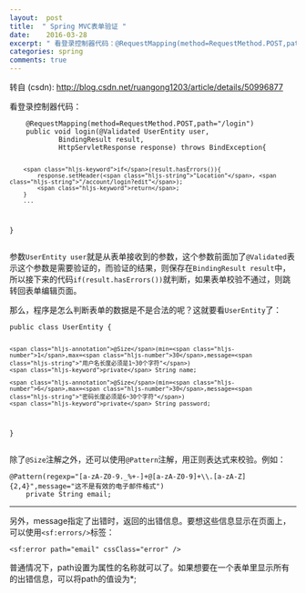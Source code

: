 ```yaml
---
layout:  post
title:  " Spring MVC表单验证 "
date:    2016-03-28
excerpt: " 看登录控制器代码：@RequestMapping(method=RequestMethod.POST,path=/login)publicvoidlogin(@ValidatedUserEntityuser,BindingResultresult,HttpServletResponseresponse)thr... "
categories: spring 
comments: true
---
```

转自 (csdn): http://blog.csdn.net/ruangong1203/article/details/50996877
<div class="markdown_views">
 <p>看登录控制器代码：</p> 
 <pre class="prettyprint"><code class="language-java hljs ">    <span class="hljs-annotation">@RequestMapping</span>(method=RequestMethod.POST,path=<span class="hljs-string">"/login"</span>)
    <span class="hljs-keyword">public</span> <span class="hljs-keyword">void</span> <span class="hljs-title">login</span>(@Validated UserEntity user,
            BindingResult result,
            HttpServletResponse response) <span class="hljs-keyword">throws</span> BindException{

        <span class="hljs-keyword">if</span>(result.hasErrors()){
            response.setHeader(<span class="hljs-string">"Location"</span>, <span class="hljs-string">"/account/login?edit"</span>);
            <span class="hljs-keyword">return</span>;
        }
        ...
}</code></pre> 
 <p>参数<code>UserEntity user</code>就是从表单接收到的参数，这个参数前面加了<code>@Validated</code>表示这个参数是需要验证的，而验证的结果，则保存在<code>BindingResult result</code>中，所以接下来的代码<code>if(result.hasErrors())</code>就判断，如果表单校验不通过，则跳转回表单编辑页面。</p> 
 <p>那么，程序是怎么判断表单的数据是不是合法的呢？这就要看<code>UserEntity</code>了：</p> 
 <pre class="prettyprint"><code class="language-Java hljs java"><span class="hljs-keyword">public</span> <span class="hljs-class"><span class="hljs-keyword">class</span> <span class="hljs-title">UserEntity</span> {</span>

    <span class="hljs-annotation">@Size</span>(min=<span class="hljs-number">1</span>,max=<span class="hljs-number">30</span>,message=<span class="hljs-string">"用户名长度必须是1~30个字符"</span>)  
    <span class="hljs-keyword">private</span> String name;

    <span class="hljs-annotation">@Size</span>(min=<span class="hljs-number">6</span>,max=<span class="hljs-number">30</span>,message=<span class="hljs-string">"密码长度必须是6~30个字符"</span>)
    <span class="hljs-keyword">private</span> String password;
}</code></pre> 
 <p>除了<code>@Size</code>注解之外，还可以使用<code>@Pattern</code>注解，用正则表达式来校验。例如：</p> 
 <pre class="prettyprint"><code class=" hljs java"><span class="hljs-annotation">@Pattern</span>(regexp=<span class="hljs-string">"[a-zA-Z0-9._%+-]+@[a-zA-Z0-9]+\\.[a-zA-Z]{2,4}"</span>,message=<span class="hljs-string">"这不是有效的电子邮件格式"</span>)
    <span class="hljs-keyword">private</span> String email;</code></pre> 
 <hr> 
 <p>另外，message指定了出错时，返回的出错信息。要想这些信息显示在页面上，可以使用<code>&lt;sf:errors/&gt;</code>标签：</p> 
 <pre class="prettyprint"><code class="language-html hljs "><span class="hljs-tag">&lt;<span class="hljs-title">sf:error</span> <span class="hljs-attribute">path</span>=<span class="hljs-value">"email"</span> <span class="hljs-attribute">cssClass</span>=<span class="hljs-value">"error"</span> /&gt;</span></code></pre> 
 <p>普通情况下，path设置为属性的名称就可以了。如果想要在一个表单里显示所有的出错信息，可以将path的值设为*;</p>
</div>